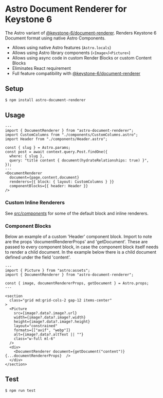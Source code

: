# Astro Document Renderer for Keystone 6

The Astro variant of
[@keystone-6/document-renderer](https://github.com/keystonejs/keystone/tree/main/packages/document-renderer).
Renders Keystone 6 Document format using native Astro Components.

- Allows using native Astro features (`Astro.locals`)
- Allows using Astro library components (`<Image>`/`<Picture>`)
- Allows using async code in custom Render Blocks or custom Content Blocks
- Eliminates React requirement
- Full feature compatibility with
  [@keystone-6/document-renderer](https://github.com/keystonejs/keystone/tree/main/packages/document-renderer)

## Setup

```bash
$ npm install astro-document-renderer
```

## Usage

```astro
---
import { DocumentRenderer } from "astro-document-renderer";
import CustomColumns from "./components/CustomColumns.astro";
import Header from "./components/Header.astro";

const { slug } = Astro.params;
const post = await context.query.Post.findOne({
  where: { slug },
  query: "title content { document(hydrateRelationships: true) }",
});
---
<DocumentRenderer
  document={page.content.document}
  renderers={{ block: { layout: CustomColumns } }}
  componentBlocks={{ header: Header }}
/>
```

### Custom Inline Renderers

See [_src/components_](./src/components/) for some of the default block and
inline renderers.

### Component Blocks

Below an example of a custom 'Header' component block. Import to note are the
props 'documentRendererProps' and 'getDocument'. These are passed to every
component block, in case the component block itself needs to render a child
document. In the example below there is a child document defined under the field
'content'.

```astro
---
import { Picture } from "astro:assets";
import { DocumentRenderer } from "astro-document-renderer";

const { image, documentRendererProps, getDocument } = Astro.props;
---

<section
  class="grid md:grid-cols-2 gap-12 items-center"
>
  <Picture
    src={image?.data?.image?.url}
    width={image?.data?.image?.width}
    height={image?.data?.image?.height}
    layout="constrained"
    formats={["avif", "webp"]}
    alt={image?.data?.altText || ""}
    class="w-full ml-6"
  />
  <div>
    <DocumentRenderer document={getDocument("content")} {...documentRendererProps}  />
  </div>
</section>
```

## Test

```
$ npm run test
```
